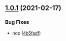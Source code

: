 ## [1.0.1](https://github.com/jotacib3/example/compare/v1.0.0...v1.0.1) (2021-02-17)


### Bug Fixes

* nop ([4b5fadf](https://github.com/jotacib3/example/commit/4b5fadf85d4d79880e5c7e7b7827fd5de94aea17))
